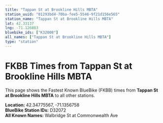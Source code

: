```yaml
---
title: "Tappan St at Brookline Hills MBTA"
station_uuid: "01293bd4-70ba-fee5-5546-9f21d156e565"
station_name: "Tappan St at Brookline Hills MBTA"
lat: 42.33137
lng: -71.126883
bluebike_ids: ["K32008"]
all_names: ["Tappan St at Brookline Hills MBTA"]
type: "station"
---
```


# FKBB Times from Tappan St at Brookline Hills MBTA

This page shows the Fastest Known BlueBike (FKBB) times from **Tappan St at Brookline Hills MBTA** to all other stations.

**Location:** 42.34775567, -71.1356758  
**BlueBike Station IDs:** D32072  
**All Known Names:** Walbridge St at Commonwealth Ave

